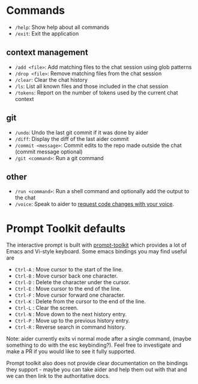 # Commands

- `/help`: Show help about all commands
- `/exit`: Exit the application

## context management
- `/add <file>`: Add matching files to the chat session using glob patterns
- `/drop <file>`: Remove matching files from the chat session
- `/clear`: Clear the chat history
- `/ls`: List all known files and those included in the chat session
- `/tokens`: Report on the number of tokens used by the current chat context

## git
- `/undo`: Undo the last git commit if it was done by aider
- `/diff`: Display the diff of the last aider commit
- `/commit <message>`: Commit edits to the repo made outside the chat (commit message optional)
- `/git <command>`: Run a git command

## other
- `/run <command>`: Run a shell command and optionally add the output to the chat
- `/voice`: Speak to aider to [request code changes with your voice](https://aider.chat/docs/voice.html).

# Prompt Toolkit defaults

The interactive prompt is built with [prompt-toolkit](https://github.com/prompt-toolkit/python-prompt-toolkit) which provides a lot of Emacs and Vi-style keyboard. Some emacs bindings you may find useful are

- `Ctrl-A` : Move cursor to the start of the line.
- `Ctrl-B` : Move cursor back one character.
- `Ctrl-D` : Delete the character under the cursor.
- `Ctrl-E` : Move cursor to the end of the line.
- `Ctrl-F` : Move cursor forward one character.
- `Ctrl-K` : Delete from the cursor to the end of the line.
- `Ctrl-L` : Clear the screen.
- `Ctrl-N` : Move down to the next history entry.
- `Ctrl-P` : Move up to the previous history entry.
- `Ctrl-R` : Reverse search in command history.

Note: aider currently exits vi normal mode after a single command, (maybe something to do with the esc keybinding?). Feel free to investigate and make a PR if you would like to see it fully supported.

Prompt toolkit also does not provide clear documentation on the bindings they support - maybe you can take aider and help them out with that and we can then link to the authoritative docs.
